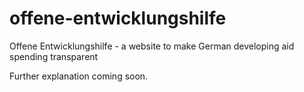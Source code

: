 offene-entwicklungshilfe
========================

Offene Entwicklungshilfe - a website to make German developing aid spending transparent

Further explanation coming soon. 
